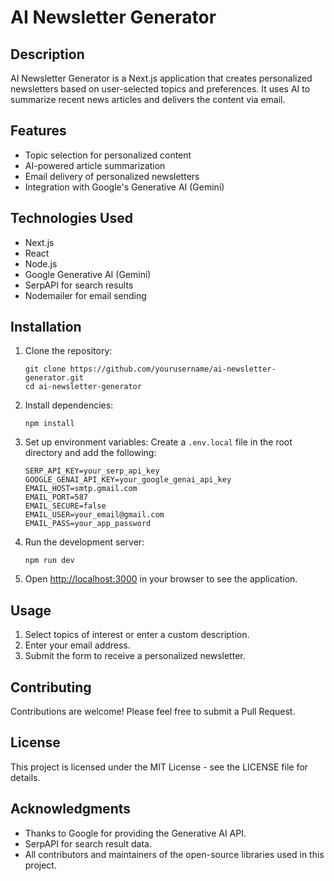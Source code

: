 # AI Newsletter Generator

## Description
AI Newsletter Generator is a Next.js application that creates personalized newsletters based on user-selected topics and preferences. It uses AI to summarize recent news articles and delivers the content via email.

## Features
- Topic selection for personalized content
- AI-powered article summarization
- Email delivery of personalized newsletters
- Integration with Google's Generative AI (Gemini)

## Technologies Used
- Next.js
- React
- Node.js
- Google Generative AI (Gemini)
- SerpAPI for search results
- Nodemailer for email sending

## Installation

1. Clone the repository:
   ```
   git clone https://github.com/yourusername/ai-newsletter-generator.git
   cd ai-newsletter-generator
   ```

2. Install dependencies:
   ```
   npm install
   ```

3. Set up environment variables:
   Create a `.env.local` file in the root directory and add the following:
   ```
   SERP_API_KEY=your_serp_api_key
   GOOGLE_GENAI_API_KEY=your_google_genai_api_key
   EMAIL_HOST=smtp.gmail.com
   EMAIL_PORT=587
   EMAIL_SECURE=false
   EMAIL_USER=your_email@gmail.com
   EMAIL_PASS=your_app_password
   ```

4. Run the development server:
   ```
   npm run dev
   ```

5. Open [http://localhost:3000](http://localhost:3000) in your browser to see the application.

## Usage
1. Select topics of interest or enter a custom description.
2. Enter your email address.
3. Submit the form to receive a personalized newsletter.

## Contributing
Contributions are welcome! Please feel free to submit a Pull Request.

## License
This project is licensed under the MIT License - see the LICENSE file for details.

## Acknowledgments
- Thanks to Google for providing the Generative AI API.
- SerpAPI for search result data.
- All contributors and maintainers of the open-source libraries used in this project.
